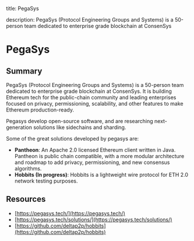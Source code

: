 title: PegaSys

description: PegaSys (Protocol Engineering Groups and Systems) is a 50-person team dedicated to enterprise grade blockchain at ConsenSys

# PegaSys

## Summary
PegaSys (Protocol Engineering Groups and Systems) is a 50-person team dedicated to enterprise grade blockchain at ConsenSys. It is building Ethereum tech for the public-chain community and leading enterprises focused on privacy, permissioning, scalability, and other features to make Ethereum production-ready.

Pegasys develop open-source software, and are researching next-generation solutions like sidechains and sharding.

Some of the great solutions developed by pegasys are:
* **Pantheon**: An Apache 2.0 licensed Ethereum client written in Java. Pantheon is public chain compatible, with a more modular architecture and roadmap to add privacy, permissioning, and new consensus algorithms.
* **Hobbits (In progress)**: Hobbits is a lightweight wire protocol for ETH 2.0 network testing purposes.

## Resources

* [https://pegasys.tech/](https://pegasys.tech/)
* [https://pegasys.tech/solutions/](https://pegasys.tech/solutions/)
* [https://github.com/deltap2p/hobbits](https://github.com/deltap2p/hobbits)
